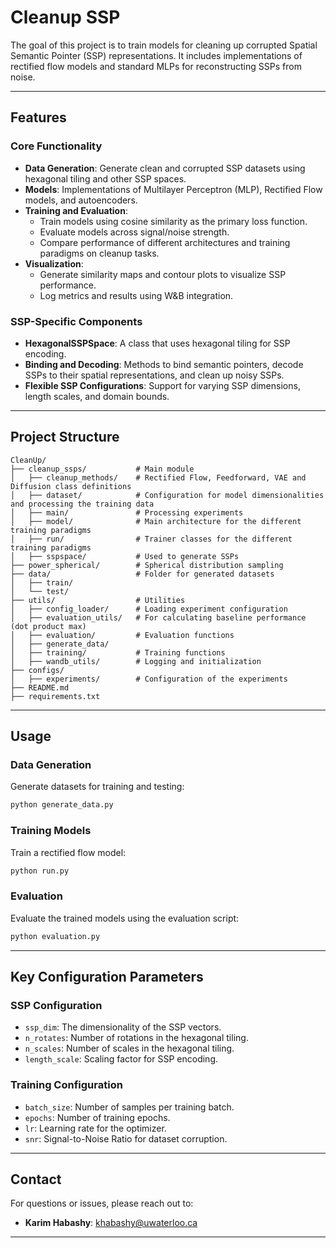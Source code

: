 # Cleanup SSP

The goal of this project is to train models for cleaning up corrupted Spatial Semantic Pointer (SSP) representations. It includes implementations of rectified flow models and standard MLPs for reconstructing SSPs from noise. 

---

## Features

### Core Functionality
- **Data Generation**: Generate clean and corrupted SSP datasets using hexagonal tiling and other SSP spaces.
- **Models**: Implementations of Multilayer Perceptron (MLP), Rectified Flow models, and autoencoders.
- **Training and Evaluation**:
  - Train models using cosine similarity as the primary loss function.
  - Evaluate models across signal/noise strength.
  - Compare performance of different architectures and training paradigms on cleanup tasks.
- **Visualization**:
  - Generate similarity maps and contour plots to visualize SSP performance.
  - Log metrics and results using W&B integration.

### SSP-Specific Components
- **HexagonalSSPSpace**: A class that uses hexagonal tiling for SSP encoding.
- **Binding and Decoding**: Methods to bind semantic pointers, decode SSPs to their spatial representations, and clean up noisy SSPs.
- **Flexible SSP Configurations**: Support for varying SSP dimensions, length scales, and domain bounds.

---

## Project Structure

```plaintext
CleanUp/
├── cleanup_ssps/           # Μain module
│   ├── cleanup_methods/    # Rectified Flow, Feedforward, VAE and Diffusion class definitions
│   ├── dataset/            # Configuration for model dimensionalities and processing the training data
│   ├── main/               # Processing experiments
│   ├── model/              # Main architecture for the different training paradigms
│   ├── run/                # Trainer classes for the different training paradigms
│   ├── sspspace/           # Used to generate SSPs
├── power_spherical/        # Spherical distribution sampling
├── data/                   # Folder for generated datasets
│   ├── train/              
│   └── test/               
├── utils/                  # Utilities
│   ├── config_loader/      # Loading experiment configuration
│   ├── evaluation_utils/   # For calculating baseline performance (dot product max)
│   ├── evaluation/         # Evaluation functions
│   ├── generate_data/  
│   ├── training/           # Training functions
│   ├── wandb_utils/        # Logging and initialization
├── configs/  
│   ├── experiments/        # Configuration of the experiments
├── README.md               
├── requirements.txt        
```

---

## Usage

### Data Generation
Generate datasets for training and testing:

```bash
python generate_data.py
```

### Training Models
Train a rectified flow model:

```bash
python run.py
```

### Evaluation
Evaluate the trained models using the evaluation script:

```bash
python evaluation.py
```

---

## Key Configuration Parameters

### SSP Configuration
- `ssp_dim`: The dimensionality of the SSP vectors.
- `n_rotates`: Number of rotations in the hexagonal tiling.
- `n_scales`: Number of scales in the hexagonal tiling.
- `length_scale`: Scaling factor for SSP encoding.

### Training Configuration
- `batch_size`: Number of samples per training batch.
- `epochs`: Number of training epochs.
- `lr`: Learning rate for the optimizer.
- `snr`: Signal-to-Noise Ratio for dataset corruption.

---

## Contact
For questions or issues, please reach out to:
- **Karim Habashy**: khabashy@uwaterloo.ca

---
